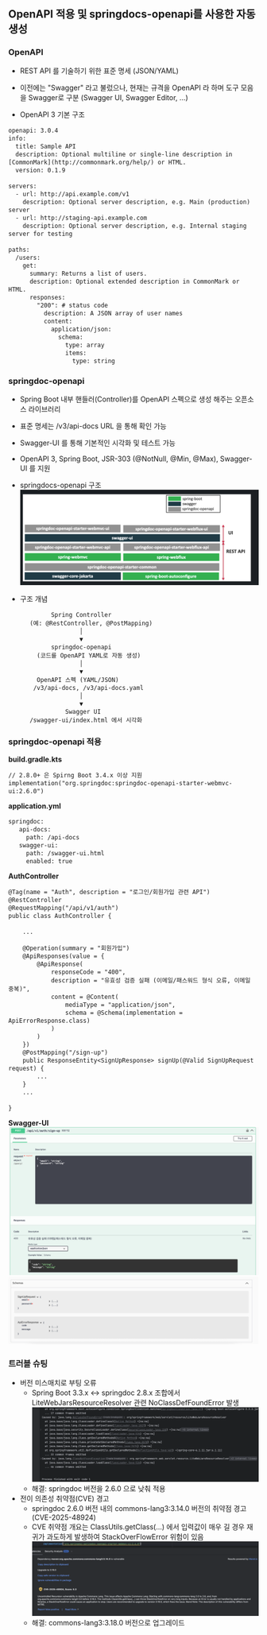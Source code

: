## OpenAPI 적용 및 springdocs-openapi를 사용한 자동 생성
### OpenAPI
- REST API 를 기술하기 위한 표준 명세 (JSON/YAML)
- 이전에는 "Swagger" 라고 불렀으나, 현재는 규격을 OpenAPI 라 하며 도구 모음을 Swagger로 구분 (Swagger UI, Swagger Editor, ...)


- OpenAPI 3 기본 구조
```
openapi: 3.0.4
info:
  title: Sample API
  description: Optional multiline or single-line description in [CommonMark](http://commonmark.org/help/) or HTML.
  version: 0.1.9

servers:
  - url: http://api.example.com/v1
    description: Optional server description, e.g. Main (production) server
  - url: http://staging-api.example.com
    description: Optional server description, e.g. Internal staging server for testing

paths:
  /users:
    get:
      summary: Returns a list of users.
      description: Optional extended description in CommonMark or HTML.
      responses:
        "200": # status code
          description: A JSON array of user names
          content:
            application/json:
              schema:
                type: array
                items:
                  type: string
```
### springdoc-openapi
- Spring Boot 내부 핸들러(Controller)를 OpenAPI 스펙으로 생성 해주는 오픈소스 라이브러리
- 표준 명세는 /v3/api-docs URL 을 통해 확인 가능
- Swagger-UI 를 통해 기본적인 시각화 및 테스트 가능
- OpenAPI 3, Spring Boot, JSR-303 (@NotNull, @Min, @Max), Swagger-UI 를 지원
- springdocs-openapi 구조
    ![img.png](img/springdocs-structure.png)

- 구조 개념
```
            Spring Controller
      (예: @RestController, @PostMapping)
                    │
                    ▼
            springdoc-openapi
        (코드를 OpenAPI YAML로 자동 생성)
                    │
                    ▼
        OpenAPI 스펙 (YAML/JSON)
       /v3/api-docs, /v3/api-docs.yaml
                    │
                    ▼
                Swagger UI
      /swagger-ui/index.html 에서 시각화
```

### springdoc-openapi 적용

**build.gradle.kts**
```
// 2.8.0+ 은 Spirng Boot 3.4.x 이상 지원
implementation("org.springdoc:springdoc-openapi-starter-webmvc-ui:2.6.0")
```
**application.yml**
```
springdoc:
   api-docs:
     path: /api-docs
   swagger-ui:
     path: /swagger-ui.html
     enabled: true
```
**AuthController**
```
@Tag(name = "Auth", description = "로그인/회원가입 관련 API")
@RestController
@RequestMapping("/api/v1/auth")
public class AuthController {
    
    ...
    
    @Operation(summary = "회원가입")
    @ApiResponses(value = {
        @ApiResponse(
            responseCode = "400",
            description = "유효성 검증 실패 (이메일/패스워드 형식 오류, 이메일 중복)",
            content = @Content(
                mediaType = "application/json",
                schema = @Schema(implementation = ApiErrorResponse.class)
            )
        )
    })
    @PostMapping("/sign-up")
    public ResponseEntity<SignUpResponse> signUp(@Valid SignUpRequest request) {
        ...
    }
    ...

}
```
**Swagger-UI**
![img.png](img/swagger-ui-sample1.png)
![img.png](img/swagger-ui-sample2.png)

### 트러블 슈팅
- 버전 미스매치로 부팅 오류
  - Spring Boot 3.3.x ↔ springdoc 2.8.x 조합에서 LiteWebJarsResourceResolver 관련 NoClassDefFoundError 발생
  ![img.png](img/springdocs-version-mismatch.png)
  - 해결: springdoc 버전을 2.6.0 으로 낮춰 적용
- 전이 의존성 취약점(CVE) 경고
  - springdoc 2.6.0 버전 내의 commons-lang3:3.14.0 버전의 취약점 경고 (CVE-2025-48924)
  - CVE 취약점 개요는 ClassUtils.getClass(...) 에서 입력값이 매우 길 경우 재귀가 과도하게 발생하여 StackOverFlowError 위험이 있음
  ![img.png](img/commons-lang3-CVE2025-48924.png)
  - 해결: commons-lang3:3.18.0 버전으로 업그레이드